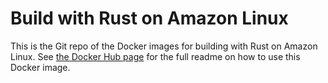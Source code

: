 # Build with Rust on Amazon Linux

This is the Git repo of the Docker images for building with Rust on Amazon Linux.
See [the Docker Hub page](https://hub.docker.com/r/ewbankkit/rust-amazonlinux) for the full readme on how to use this Docker image.

